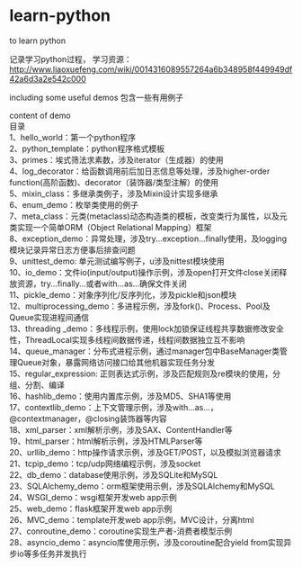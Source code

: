 # learn-python
to learn python

记录学习python过程，
学习资源：http://www.liaoxuefeng.com/wiki/0014316089557264a6b348958f449949df42a6d3a2e542c000

including some useful demos
包含一些有用例子

content of demo</br>
目录</br>
1、hello_world：第一个python程序</br>
2、python_template：python程序格式模板</br>
3、primes：埃式筛法求素数，涉及iterator（生成器）的使用</br>
4、log_decorator：给函数调用前后加日志信息等处理，涉及higher-order function(高阶函数)、decorator（装饰器/类型注解）的使用</br>
5、mixin_class：多继承类例子，涉及Mixin设计实现多继承</br>
6、enum_demo：枚举类使用的例子</br>
7、meta_class：元类(metaclass)动态构造类的模板，改变类行为属性，以及元类实现一个简单ORM（Object Relational Mapping）框架</br>
8、exception_demo：异常处理，涉及try...exception...finally使用，及logging模块记录异常日志方便事后排查问题</br>
9、unittest_demo: 单元测试编写例子，u涉及nittest模块使用</br>
10、io_demo：文件io(input/output)操作示例，涉及open打开文件close关闭释放资源，try...finally...或者with...as...确保文件关闭</br>
11、pickle_demo：对象序列化/反序列化，涉及pickle和json模块</br>
12、multiprocessing_demo：多进程示例，涉及fork()、Process、Pool及Queue实现进程间通信</br>
13、threading
_demo：多线程示例，使用lock加锁保证线程共享数据修改安全性，ThreadLocal实现多线程间数据传递，线程间数据独立互不影响</br>
14、queue_manager：分布式进程示例，通过manager包中BaseManager类管理Queue对象，暴露网络访问接口给其他机器实现任务分发</br>
15、regular_expression: 正则表达式示例，涉及匹配规则及re模块的使用，分组、分割、编译</br>
16、hashlib_demo：使用内置库示例，涉及MD5、SHA1等使用</br>
17、contextlib_demo：上下文管理示例，涉及with...as...，@contextmanager，@closing装饰器等内容</br>
18、xml_parser：xml解析示例，涉及SAX、ContentHandler等</br>
19、html_parser：html解析示例，涉及HTMLParser等</br>
20、urllib_demo：http操作请求示例，涉及GET/POST，以及模拟浏览器请求</br>
21、tcpip_demo：tcp/udp网络编程示例，涉及socket</br>
22、db_demo：database使用示例，涉及SQLite和MySQL</br>
23、SQLAlchemy_demo：orm框架使用示例，涉及SQLAlchemy和MySQL</br>
24、WSGI_demo：wsgi框架开发web app示例</br>
25、web_demo：flask框架开发web app示例</br>
26、MVC_demo：template开发web app示例，MVC设计，分离html</br>
27、conroutine_demo：coroutine实现生产者-消费者模型示例</br>
28、asyncio_demo：asyncio库使用示例，涉及coroutine配合yield from实现异步io等多任务并发执行</br>
